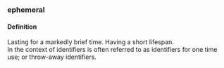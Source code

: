 ### ephemeral

<h4>Definition</h4><p>Lasting for a markedly brief time. Having a short lifespan.<br>In the context of identifiers is often referred to as identifiers for one time use; or throw-away identifiers.</p>